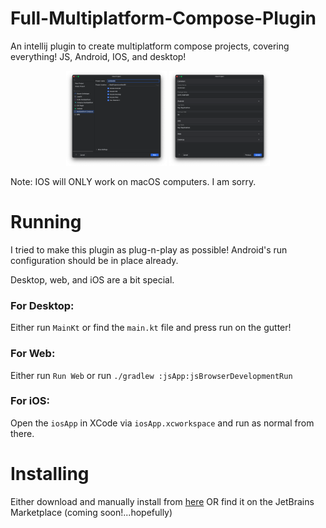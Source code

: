 # Full-Multiplatform-Compose-Plugin

An intellij plugin to create multiplatform compose projects, covering everything! JS, Android, IOS, and desktop!

<p align="center">
  <img src="/screenshots/plugin_start.png" width="32%"/>
  <img src="/screenshots/plugin_options.png" width="32%"/>
</p>

Note: IOS will ONLY work on macOS computers. I am sorry.

# Running

I tried to make this plugin as plug-n-play as possible!
Android's run configuration should be in place already.

Desktop, web, and iOS are a bit special.

### For Desktop:

Either run `MainKt` or find the `main.kt` file and press run on the gutter!

### For Web:

Either run `Run Web` or run `./gradlew :jsApp:jsBrowserDevelopmentRun`

### For iOS:

Open the `iosApp` in XCode via `iosApp.xcworkspace` and run as normal from there.

# Installing

Either download and manually install
from [here](https://github.com/jakepurple13/Full-Multiplatform-Compose-Plugin/releases/latest)
OR find it on the JetBrains Marketplace (coming soon!...hopefully)